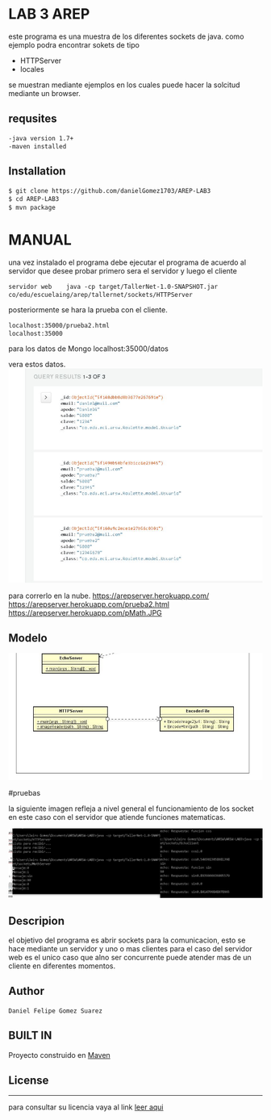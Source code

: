 # LAB 3 AREP
este programa es una muestra de los diferentes sockets de java. como ejemplo podra encontrar sokets de tipo

 - HTTPServer
 - locales

se muestran mediante ejemplos en los cuales puede hacer la solcitud mediante un browser.

## requsites
    -java version 1.7+
    -maven installed

## Installation
 ```sh
$ git clone https://github.com/danielGomez1703/AREP-LAB3
$ cd AREP-LAB3
$ mvn package
```

# MANUAL
  una vez instalado el programa debe ejecutar el programa de acuerdo al servidor que desee probar primero sera el servidor y luego el cliente
 
    servidor web    java -cp target/TallerNet-1.0-SNAPSHOT.jar  co/edu/escuelaing/arep/tallernet/sockets/HTTPServer
 
  posteriormente se hara la prueba con el cliente.

	localhost:35000/prueba2.html
	localhost:35000
	
  para los datos de Mongo 
	localhost:35000/datos

   vera estos datos.
 ![datos](https://github.com/danielGomez1703/AREP-LAB3/blob/master/resources/datos.JPG) 
	
  para correrlo en la nube. 
		https://arepserver.herokuapp.com/
		https://arepserver.herokuapp.com/prueba2.html
		https://arepserver.herokuapp.com/pMath.JPG
	
## Modelo
![Modelo](https://github.com/danielGomez1703/AREP-LAB3/blob/master/resources/Umodel.JPG)

   
    
#pruebas 
  
 la siguiente imagen refleja a nivel general el funcionamiento de los socket en este caso con el servidor que atiende funciones matematicas.

![pruebaM](https://github.com/danielGomez1703/AREP-LAB3/blob/master/resources/pMath.JPG)

## Descripion

el objetivo del programa es abrir sockets para la comunicacion, esto se hace mediante un servidor y uno o mas clientes
para el caso del servidor web es el unico caso que alno ser concurrente puede atender mas de un cliente en diferentes momentos.


## Author
    Daniel Felipe Gomez Suarez
    
## BUILT IN
   Proyecto construido en [Maven](https://maven.apache.org/)
## License
----
para consultar su licencia vaya al link 
[leer aqui](https://github.com/danielGomez1703/ARSW-Primer/blob/master/LICENSE.txt)